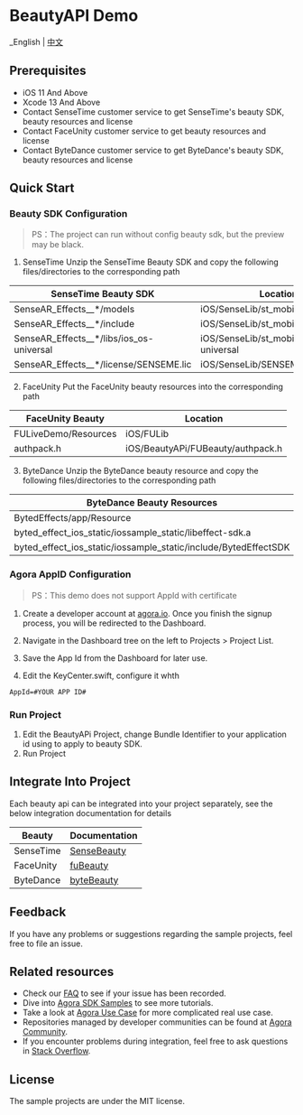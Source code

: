 # BeautyAPI Demo

_English | [中文](README.zh.md)

## Prerequisites

- iOS 11 And Above
- Xcode 13 And Above
- Contact SenseTime customer service to get SenseTime's beauty SDK, beauty resources and license
- Contact FaceUnity customer service to get beauty resources and license
- Contact ByteDance customer service to get ByteDance's beauty SDK, beauty resources and license

## Quick Start
### Beauty SDK Configuration

> PS：The project can run without config beauty sdk, but the preview may be black.

1. SenseTime
   Unzip the SenseTime Beauty SDK and copy the following files/directories to the corresponding path

| SenseTime Beauty SDK                                                 | Location                                                 |
|----------------------------------------------------------------------|----------------------------------------------------------|
| SenseAR_Effects__*/models | iOS/SenseLib/st\_mobile\_sdk/models  |
| SenseAR_Effects__*/include | iOS/SenseLib/st\_mobile\_sdk/include  |
| SenseAR_Effects__*/libs/ios\_os-universal | iOS/SenseLib/st\_mobile\_sdk/ios\_os-universal  |
|SenseAR_Effects__*/license/SENSEME.lic                                                          | iOS/SenseLib/SENSEME.lic |

2. FaceUnity
   Put the FaceUnity beauty resources into the corresponding path

| FaceUnity Beauty          | Location                                             |
|-------------------------------------|------------------------------------------------------|
| FULiveDemo/Resources | iOS/FULib         |
| authpack.h      | iOS/BeautyAPi/FUBeauty/authpack.h  |

3. ByteDance
   Unzip the ByteDance beauty resource and copy the following files/directories to the corresponding path

| ByteDance Beauty Resources      | Location                             |
|---------------------------------|--------------------------------------|
| BytedEffects/app/Resource                       | iOS/ByteEffectLib/Resource           |
| byted_effect_ios_static/iossample\_static/libeffect-sdk.a                    | iOS/ByteEffectLib/ibeffect-sdk.a           |
| byted_effect_ios_static/iossample\_static/include/BytedEffectSDK                    | iOS/ByteEffectLib/BytedEffectSDK           |

### Agora AppID Configuration

> PS：This demo does not support AppId with certificate

1. Create a developer account at [agora.io](https://www.agora.io). Once you finish the signup process, you will be redirected to the Dashboard.

2. Navigate in the Dashboard tree on the left to Projects > Project List.

3. Save the App Id from the Dashboard for later use.

4. Edit the KeyCenter.swift, configure it whth
```
AppId=#YOUR APP ID#
```

### Run Project

1. Edit the BeautyAPi Project, change Bundle Identifier to your application id using to apply to beauty SDK.
2. Run Project


## Integrate Into Project

Each beauty api can be integrated into your project separately, see the below integration documentation for details

| Beauty     | Documentation                             |
|------------|-------------------------------------------|
| SenseTime  | [SenseBeauty](BeautyAPi/SenseBeaufy/README.md)   |
| FaceUnity  | [fuBeauty](BeautyAPi/FUBeauty/README.md)  |
| ByteDance  | [byteBeauty](BeautyAPi/ByteBeaufy/README.md)   |

## Feedback

If you have any problems or suggestions regarding the sample projects, feel free to file an issue.

## Related resources

- Check our [FAQ](https://docs.agora.io/en/faq) to see if your issue has been recorded.
- Dive into [Agora SDK Samples](https://github.com/AgoraIO) to see more tutorials.
- Take a look at [Agora Use Case](https://github.com/AgoraIO-usecase) for more complicated real use
  case.
- Repositories managed by developer communities can be found
  at [Agora Community](https://github.com/AgoraIO-Community).
- If you encounter problems during integration, feel free to ask questions
  in [Stack Overflow](https://stackoverflow.com/questions/tagged/agora.io).

## License

The sample projects are under the MIT license.
